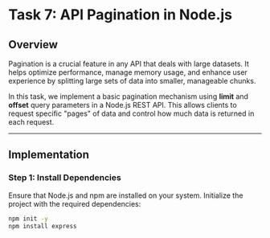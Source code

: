 # Task 7: API Pagination in Node.js

## Overview
Pagination is a crucial feature in any API that deals with large datasets. It helps optimize performance, manage memory usage, and enhance user experience by splitting large sets of data into smaller, manageable chunks.

In this task, we implement a basic pagination mechanism using **limit** and **offset** query parameters in a Node.js REST API. This allows clients to request specific "pages" of data and control how much data is returned in each request.

---

## Implementation

### Step 1: Install Dependencies

Ensure that Node.js and npm are installed on your system. Initialize the project with the required dependencies:
```bash
npm init -y
npm install express